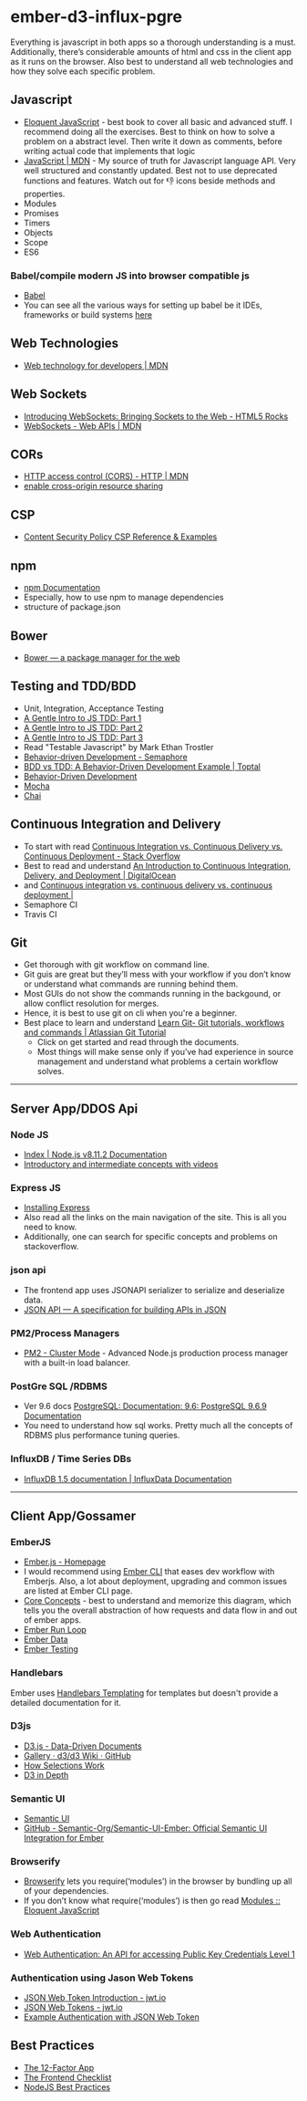 # ember-d3-influx-pgre
Everything is javascript in both apps so a thorough understanding is a must. Additionally, there’s considerable amounts of html and css in the client app as it runs on the browser. Also best to understand all web technologies and how they solve each specific problem.

## Javascript
* [Eloquent JavaScript](http://eloquentjavascript.net/index.html) - best book to cover all basic and advanced stuff. I recommend doing all the exercises. Best to think on how to solve a problem on a abstract level. Then write it down as comments, before writing actual code that implements that logic
* [JavaScript | MDN](https://developer.mozilla.org/en-US/docs/Web/javascript) - My source of truth for Javascript language API. Very well structured and constantly updated. Best not to use deprecated functions and features. Watch out for :thumbsdown: icons beside methods and properties.
* Modules
* Promises
* Timers
* Objects
* Scope
* ES6

### Babel/compile modern JS into browser compatible js
* [Babel](https://babeljs.io/)
* You can see all the various ways for setting up babel be it IDEs, frameworks or build systems [here](https://babeljs.io/docs/setup/)

## Web Technologies
* [Web technology for developers | MDN](https://developer.mozilla.org/en-US/docs/Web)

## Web Sockets
* [Introducing WebSockets: Bringing Sockets to the Web - HTML5 Rocks](https://www.html5rocks.com/en/tutorials/websockets/basics/#toc-usecases)
* [WebSockets - Web APIs | MDN](https://developer.mozilla.org/en-US/docs/Web/API/WebSockets_API)

## CORs
* [HTTP access control (CORS) - HTTP | MDN](https://developer.mozilla.org/en-US/docs/Web/HTTP/Access_control_CORS)
* [enable cross-origin resource sharing](https://enable-cors.org/client.html)

## CSP
* [Content Security Policy CSP Reference & Examples](https://content-security-policy.com)

## npm 
* [npm Documentation](https://docs.npmjs.com)
* Especially, how to use npm to manage dependencies
* structure of package.json

## Bower  
* [Bower — a package manager for the web](https://bower.io/)

## Testing and TDD/BDD
* Unit, Integration, Acceptance Testing
* [A Gentle Intro to JS TDD: Part 1](https://jrsinclair.com/articles/2016/gentle-introduction-to-javascript-tdd-intro/)
* [A Gentle Intro to JS TDD: Part 2](https://jrsinclair.com/articles/2016/gentle-introduction-to-javascript-tdd-ajax/)
* [A Gentle Intro to JS TDD: Part 3](https://jrsinclair.com/articles/2016/gentle-introduction-to-javascript-tdd-html-dom/)
* Read "Testable Javascript" by Mark Ethan Trostler
* [Behavior-driven Development - Semaphore](https://semaphoreci.com/community/tutorials/behavior-driven-development)
* [BDD vs TDD: A Behavior-Driven Development Example | Toptal](https://www.toptal.com/freelance/your-boss-won-t-appreciate-tdd-try-bdd)
* [Behavior-Driven Development](http://www.codemag.com/article/0805061)
* [Mocha](https://mochajs.org/#asynchronous-code)
* [Chai](http://www.chaijs.com)

## Continuous Integration and Delivery
* To start with read [Continuous Integration vs. Continuous Delivery vs. Continuous Deployment - Stack Overflow](https://stackoverflow.com/questions/28608015/continuous-integration-vs-continuous-delivery-vs-continuous-deployment#28628086)
* Best to read and understand [An Introduction to Continuous Integration, Delivery, and Deployment | DigitalOcean](https://www.digitalocean.com/community/tutorials/an-introduction-to-continuous-integration-delivery-and-deployment)
* and [Continuous integration vs. continuous delivery vs. continuous deployment |](https://www.atlassian.com/continuous-delivery/ci-vs-ci-vs-cd)
* Semaphore CI
* Travis CI

## Git
* Get thorough with git workflow on command line.
* Git guis are great but they’ll mess with your workflow if you don’t know or understand what commands are running behind them.
* Most GUIs do not show the commands running in the backgound, or allow conflict resolution for merges.
* Hence, it is best to use git on cli when you're a beginner.
* Best place to learn and understand [Learn Git- Git tutorials, workflows and commands | Atlassian Git Tutorial](https://www.atlassian.com/git)
  * Click on get started and read through the documents.
  * Most things will make sense only if you’ve had experience in source management and understand what problems a certain workflow solves. 
- - - -
## Server App/DDOS Api
### Node JS 
* [Index | Node.js v8.11.2 Documentation](https://nodejs.org/dist/latest-v8.x/docs/api/)
* [Introductory and intermediate concepts with videos](https://node.university/courses/107814/lectures/1590275)

### Express JS
* [Installing Express](https://expressjs.com/en/starter/installing.html)
* Also read all the links on the main navigation of the site. This is all you need to know.
* Additionally, one can search for specific concepts and problems on stackoverflow.

### json api
* The frontend app uses JSONAPI serializer to serialize and deserialize data.
* [JSON API — A specification for building APIs in JSON](http://jsonapi.org/)

### PM2/Process Managers
* [PM2 - Cluster Mode](http://pm2.keymetrics.io/docs/usage/cluster-mode/) - Advanced Node.js production process manager with a built-in load balancer.

### PostGre SQL /RDBMS
* Ver 9.6 docs [PostgreSQL: Documentation: 9.6: PostgreSQL 9.6.9 Documentation](https://www.postgresql.org/docs/9.6/static/index.html)
* You need to understand how sql works. Pretty much all the concepts of RDBMS plus performance tuning queries.

### InfluxDB / Time Series DBs
* [InfluxDB 1.5 documentation | InfluxData Documentation](https://docs.influxdata.com/influxdb/v1.5/)
  
- - - -
## Client App/Gossamer
### EmberJS
* [Ember.js - Homepage](https://emberjs.com)
* I would recommend using [Ember CLI](https://ember-cli.com) that eases dev workflow with Emberjs. Also, a lot about deployment, upgrading and common issues are listed at Ember CLI page.
* [Core Concepts](https://guides.emberjs.com/release/getting-started/core-concepts/) - best to understand and memorize this diagram, which tells you the overall abstraction of how requests and data flow in and out of ember apps.
* [Ember Run Loop](https://github.com/eoinkelly/ember-runloop-handbook)
* [Ember Data](https://guides.emberjs.com/release/models/)
* [Ember Testing](https://guides.emberjs.com/release/testing/)

### Handlebars
Ember uses [Handlebars Templating](https://handlebarsjs.com/) for templates but doesn't provide a detailed documentation for it.

### D3js
* [D3.js - Data-Driven Documents](https://d3js.org)
* [Gallery · d3/d3 Wiki · GitHub](https://github.com/d3/d3/wiki/Gallery)
* [How Selections Work](https://bost.ocks.org/mike/selection/)
* [D3 in Depth](http://d3indepth.com)

### Semantic UI
* [Semantic UI](https://semantic-ui.com)
* [GitHub - Semantic-Org/Semantic-UI-Ember: Official Semantic UI Integration for Ember](https://github.com/Semantic-Org/Semantic-UI-Ember)

### Browserify 
* [Browserify](http://browserify.org) lets you require(‘modules’) in the browser by bundling up all of your dependencies.
* If you don’t know what require(‘modules’) is then go read [Modules :: Eloquent JavaScript](http://eloquentjavascript.net/10_modules.html)

### Web Authentication
* [Web Authentication: An API for accessing Public Key Credentials Level 1](https://www.w3.org/TR/webauthn/)

### Authentication using Jason Web Tokens
* [JSON Web Token Introduction - jwt.io](https://jwt.io/introduction/)
* [JSON Web Tokens - jwt.io](https://jwt.io)
* [Example Authentication with JSON Web Token](https://scotch.io/tutorials/authenticate-a-node-js-api-with-json-web-tokens)

## Best Practices
* [The 12-Factor App](https://12factor.net/config)
* [The Frontend Checklist](https://frontendchecklist.io)
* [NodeJS Best Practices](https://github.com/i0natan/nodebestpractices)
